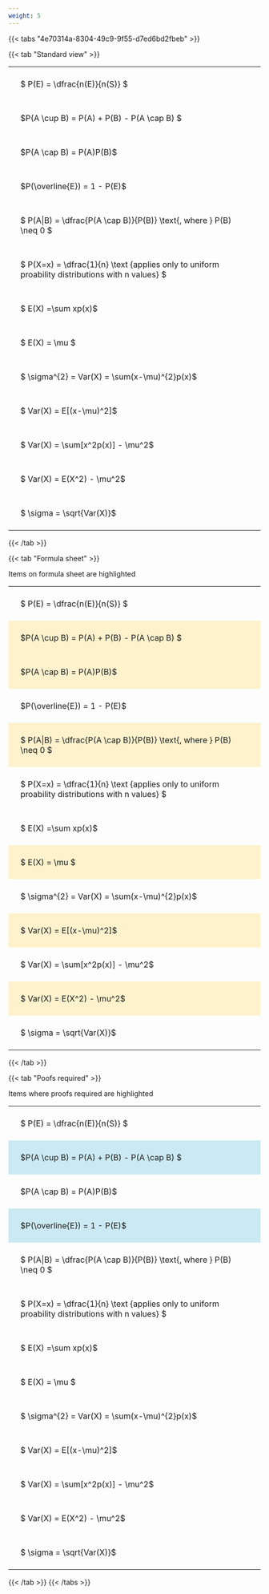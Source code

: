 ```yaml
---
weight: 5
---
```


{{< tabs "4e70314a-8304-49c9-9f55-d7ed6bd2fbeb" >}}

{{< tab "Standard view" >}}

<style type="text/css">
#T_662c2 th.col_heading {
  text-align: left;
  font-size: 1em;
}
#T_662c2 td {
  text-align: left;
  font-size: 1em;
  padding: 1.5em;
}
</style>
<table id="T_662c2">
  <thead>
  </thead>
  <tbody>
    <tr>
      <td id="T_662c2_row0_col0" class="data row0 col0" >$ P(E) = \dfrac{n(E)}{n(S)} $</td>
    </tr>
    <tr>
      <td id="T_662c2_row1_col0" class="data row1 col0" >$P(A \cup B) = P(A) + P(B) - P(A \cap B) $</td>
    </tr>
    <tr>
      <td id="T_662c2_row2_col0" class="data row2 col0" >$P(A \cap B)  = P(A)P(B)$</td>
    </tr>
    <tr>
      <td id="T_662c2_row3_col0" class="data row3 col0" >$P(\overline{E}) = 1 - P(E)$</td>
    </tr>
    <tr>
      <td id="T_662c2_row4_col0" class="data row4 col0" >$ P(A|B) = \dfrac{P(A \cap B)}{P(B)} \text{, where } P(B) \neq 0 $</td>
    </tr>
    <tr>
      <td id="T_662c2_row5_col0" class="data row5 col0" >$ P(X=x) =  \dfrac{1}{n} 
\text {applies only to uniform proability distributions with n values} $</td>
    </tr>
    <tr>
      <td id="T_662c2_row6_col0" class="data row6 col0" >$ E(X) =\sum xp(x)$</td>
    </tr>
    <tr>
      <td id="T_662c2_row7_col0" class="data row7 col0" >$ E(X) = \mu $</td>
    </tr>
    <tr>
      <td id="T_662c2_row8_col0" class="data row8 col0" >$ \sigma^{2} = Var(X) = \sum(x-\mu)^{2}p(x)$</td>
    </tr>
    <tr>
      <td id="T_662c2_row9_col0" class="data row9 col0" >$ Var(X) = E[(x-\mu)^2]$</td>
    </tr>
    <tr>
      <td id="T_662c2_row10_col0" class="data row10 col0" >$ Var(X) = \sum[x^2p(x)] - \mu^2$</td>
    </tr>
    <tr>
      <td id="T_662c2_row11_col0" class="data row11 col0" >$ Var(X) = E(X^2) - \mu^2$</td>
    </tr>
    <tr>
      <td id="T_662c2_row12_col0" class="data row12 col0" >$ \sigma = \sqrt{Var(X)}$</td>
    </tr>
  </tbody>
</table>
{{< /tab >}}

{{< tab "Formula sheet" >}}

Items on formula sheet are highlighted 
<br>
<style type="text/css">
#T_48d7c th.col_heading {
  text-align: left;
  font-size: 1em;
}
#T_48d7c td {
  text-align: left;
  font-size: 1em;
  padding: 1.5em;
}
#T_48d7c_row0_col0, #T_48d7c_row3_col0, #T_48d7c_row5_col0, #T_48d7c_row6_col0, #T_48d7c_row8_col0, #T_48d7c_row10_col0, #T_48d7c_row12_col0 {
  background-color: rgba(0,0,0,0);
}
#T_48d7c_row1_col0, #T_48d7c_row2_col0, #T_48d7c_row4_col0, #T_48d7c_row7_col0, #T_48d7c_row9_col0, #T_48d7c_row11_col0 {
  background-color: rgba(255,194,10, 0.2);
}
</style>
<table id="T_48d7c">
  <thead>
  </thead>
  <tbody>
    <tr>
      <td id="T_48d7c_row0_col0" class="data row0 col0" >$ P(E) = \dfrac{n(E)}{n(S)} $</td>
    </tr>
    <tr>
      <td id="T_48d7c_row1_col0" class="data row1 col0" >$P(A \cup B) = P(A) + P(B) - P(A \cap B) $</td>
    </tr>
    <tr>
      <td id="T_48d7c_row2_col0" class="data row2 col0" >$P(A \cap B)  = P(A)P(B)$</td>
    </tr>
    <tr>
      <td id="T_48d7c_row3_col0" class="data row3 col0" >$P(\overline{E}) = 1 - P(E)$</td>
    </tr>
    <tr>
      <td id="T_48d7c_row4_col0" class="data row4 col0" >$ P(A|B) = \dfrac{P(A \cap B)}{P(B)} \text{, where } P(B) \neq 0 $</td>
    </tr>
    <tr>
      <td id="T_48d7c_row5_col0" class="data row5 col0" >$ P(X=x) =  \dfrac{1}{n} 
\text {applies only to uniform proability distributions with n values} $</td>
    </tr>
    <tr>
      <td id="T_48d7c_row6_col0" class="data row6 col0" >$ E(X) =\sum xp(x)$</td>
    </tr>
    <tr>
      <td id="T_48d7c_row7_col0" class="data row7 col0" >$ E(X) = \mu $</td>
    </tr>
    <tr>
      <td id="T_48d7c_row8_col0" class="data row8 col0" >$ \sigma^{2} = Var(X) = \sum(x-\mu)^{2}p(x)$</td>
    </tr>
    <tr>
      <td id="T_48d7c_row9_col0" class="data row9 col0" >$ Var(X) = E[(x-\mu)^2]$</td>
    </tr>
    <tr>
      <td id="T_48d7c_row10_col0" class="data row10 col0" >$ Var(X) = \sum[x^2p(x)] - \mu^2$</td>
    </tr>
    <tr>
      <td id="T_48d7c_row11_col0" class="data row11 col0" >$ Var(X) = E(X^2) - \mu^2$</td>
    </tr>
    <tr>
      <td id="T_48d7c_row12_col0" class="data row12 col0" >$ \sigma = \sqrt{Var(X)}$</td>
    </tr>
  </tbody>
</table>
{{< /tab >}}

{{< tab "Poofs required" >}}

Items where proofs required are highlighted 
<br>
<style type="text/css">
#T_155cf th.col_heading {
  text-align: left;
  font-size: 1em;
}
#T_155cf td {
  text-align: left;
  font-size: 1em;
  padding: 1.5em;
}
#T_155cf_row0_col0, #T_155cf_row2_col0, #T_155cf_row4_col0, #T_155cf_row5_col0, #T_155cf_row6_col0, #T_155cf_row7_col0, #T_155cf_row8_col0, #T_155cf_row9_col0, #T_155cf_row10_col0, #T_155cf_row11_col0, #T_155cf_row12_col0 {
  background-color: rgba(0,0,0,0);
}
#T_155cf_row1_col0, #T_155cf_row3_col0 {
  background-color: rgba(0,150,200, 0.2);
}
</style>
<table id="T_155cf">
  <thead>
  </thead>
  <tbody>
    <tr>
      <td id="T_155cf_row0_col0" class="data row0 col0" >$ P(E) = \dfrac{n(E)}{n(S)} $</td>
    </tr>
    <tr>
      <td id="T_155cf_row1_col0" class="data row1 col0" >$P(A \cup B) = P(A) + P(B) - P(A \cap B) $</td>
    </tr>
    <tr>
      <td id="T_155cf_row2_col0" class="data row2 col0" >$P(A \cap B)  = P(A)P(B)$</td>
    </tr>
    <tr>
      <td id="T_155cf_row3_col0" class="data row3 col0" >$P(\overline{E}) = 1 - P(E)$</td>
    </tr>
    <tr>
      <td id="T_155cf_row4_col0" class="data row4 col0" >$ P(A|B) = \dfrac{P(A \cap B)}{P(B)} \text{, where } P(B) \neq 0 $</td>
    </tr>
    <tr>
      <td id="T_155cf_row5_col0" class="data row5 col0" >$ P(X=x) =  \dfrac{1}{n} 
\text {applies only to uniform proability distributions with n values} $</td>
    </tr>
    <tr>
      <td id="T_155cf_row6_col0" class="data row6 col0" >$ E(X) =\sum xp(x)$</td>
    </tr>
    <tr>
      <td id="T_155cf_row7_col0" class="data row7 col0" >$ E(X) = \mu $</td>
    </tr>
    <tr>
      <td id="T_155cf_row8_col0" class="data row8 col0" >$ \sigma^{2} = Var(X) = \sum(x-\mu)^{2}p(x)$</td>
    </tr>
    <tr>
      <td id="T_155cf_row9_col0" class="data row9 col0" >$ Var(X) = E[(x-\mu)^2]$</td>
    </tr>
    <tr>
      <td id="T_155cf_row10_col0" class="data row10 col0" >$ Var(X) = \sum[x^2p(x)] - \mu^2$</td>
    </tr>
    <tr>
      <td id="T_155cf_row11_col0" class="data row11 col0" >$ Var(X) = E(X^2) - \mu^2$</td>
    </tr>
    <tr>
      <td id="T_155cf_row12_col0" class="data row12 col0" >$ \sigma = \sqrt{Var(X)}$</td>
    </tr>
  </tbody>
</table>
{{< /tab >}}
{{< /tabs >}}
